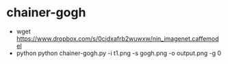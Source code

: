 # chainer-gogh
- wget https://www.dropbox.com/s/0cidxafrb2wuwxw/nin_imagenet.caffemodel
- python python chainer-gogh.py -i t1.png -s gogh.png -o output.png -g 0
